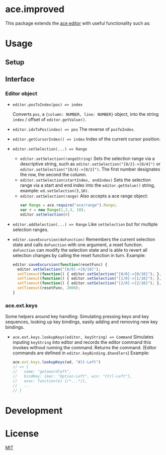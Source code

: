 # ace.improved

This package extends the [ace editor](http://ace.c9.io/) with useful functionality such as:

# Usage

## Setup

## Interface

### Editor object

- `editor.posToIndex(pos) => index`

  Converts `pos`, a `{column: NUMBER, line: NUMBER}` object, into the string
  `index` / offset of `editor.getValue()`.

- `editor.idxToPos(index) => pos`
  The reverse of `posToIndex`.

- `editor.getCursorIndex() => index`
  Index of the current cursor position.

- `editor.setSelection(...) => Range`
  - `editor.setSelection(rangeString)`
    Sets the selection range via a descriptive string, such as
    `editor.setSelection("[0/2]->[0/4]")` or
    `editor.setSelection("[0/4]->[0/2]")`. The first number designates the row,
    the second the column.
  - `editor.setSelection(startIndex, endIndex)`
    Sets the selection range via a start and end index into the
    `editor.getValue()` string, example: `ed.setSelection(3,10)`.
  - `editor.setSelection(range)`
    Also accepts a ace range object:
    ```js
    var Range = ace.require("ace/range").Range;
    var r = new Range(1,2,3, 10);
    editor.setSelection(r)
    ```

- `editor.addSelection(...) => Range`
  Like `setSelection` but for multiple selection ranges.

- `editor.saveExcursion(doFunction)`
  Remembers the current selection state and calls `doFunction` with one
  argument, a reset function. `doFunction` can modify the selection state and
  is able to revert all selection changes by calling the reset function in turn.
  Example:
  ```js
  editor.saveExcursion(function(resetFunc) {
    editor.setSelection("[0/0]->[0/10]");
    setTimeout(function() { editor.setSelection("[0/0]->[0/10]"); }, 500);
    setTimeout(function() { editor.setSelection("[1/0]->[1/10]"); }, 1000);
    setTimeout(function() { editor.setSelection("[2/0]->[2/10]"); }, 1500);
    setTimeout(resetFunc, 2000);
  }
  ```

### ace.ext.keys

Some helpers around key handling: Simulating pressing keys and key sequences,
looking up key bindings, easily adding and removing new key bindings.

- `ace.ext.keys.lookupKeys(editor, keyString) => Command`
  Simulates inputing `keyString` into editor and records the editor command
  this invokes without running the command. Returns the command.
  (Editor commands are defined in `editor.keyBinding.$handlers`)
  Example:
  ```js
  ace.ext.keys.lookupKeys(ed, "Alt-Left")
  // => {
  //   name: "gotowordleft",
  //   bindKey: {mac: "Option-Left", win: "Ctrl-Left"},
  //   exec: function(e) {/*...*/},
  //   ...
  // }
  ```
# Development

# License

[MIT](LICENSE)

